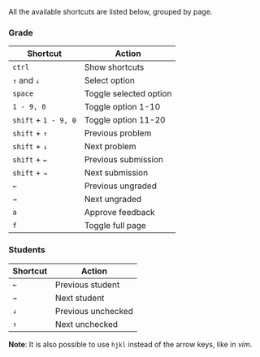 All the available shortcuts are listed below, grouped by page.

### Grade

| Shortcut             | Action                 |
| -------------------- | ---------------------- |
| `ctrl`               | Show shortcuts         |
| `↑` and `↓`          | Select option          |
| `space`              | Toggle selected option |
| `1 - 9, 0`           | Toggle option 1-10     |
| `shift` + `1 - 9, 0` | Toggle option 11-20    |
| `shift` + `↑`        | Previous problem       |
| `shift` + `↓`        | Next problem           |
| `shift` + `←`        | Previous submission    |
| `shift` + `→`        | Next submission        |
| `←`                  | Previous ungraded      |
| `→`                  | Next ungraded          |
| `a`                  | Approve feedback       |
| `f`                  | Toggle full page       |

### Students

| Shortcut | Action             |
|----------|--------------------|
| `←`      | Previous student   |
| `→`      | Next student       |
| `↓`      | Previous unchecked |
| `↑`      | Next unchecked     |

**Note**: It is also possible to use `hjkl` instead of the arrow keys, like in *vim*.
